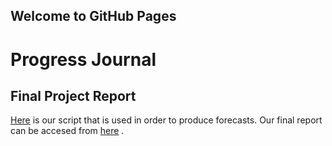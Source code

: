 ## Welcome to GitHub Pages

# Progress Journal

## Final Project Report
[Here](IE360-Project-R.Script.R) is our script that is used in order to produce forecasts.
Our final report can be accesed from [here](IE360-Project.html) .
